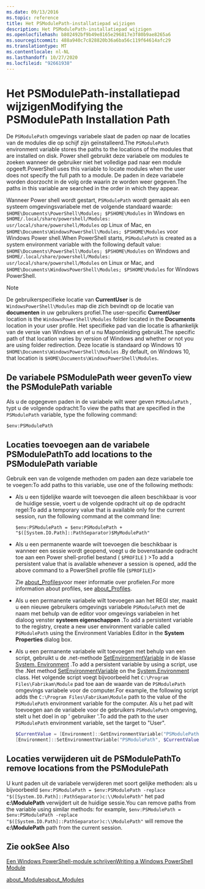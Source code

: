 ```yaml
---
ms.date: 09/13/2016
ms.topic: reference
title: Het PSModulePath-installatiepad wijzigen
description: Het PSModulePath-installatiepad wijzigen
ms.openlocfilehash: b802492bf9b49e8165e296817e3f80b9ae8265a6
ms.sourcegitcommit: 488a940c7c828820b36a6ba56c119f64614afc29
ms.translationtype: MT
ms.contentlocale: nl-NL
ms.lasthandoff: 10/27/2020
ms.locfileid: "92661938"
---
```

# <a name="modifying-the-psmodulepath-installation-path"></a><span data-ttu-id="7f226-103">Het PSModulePath-installatiepad wijzigen</span><span class="sxs-lookup"><span data-stu-id="7f226-103">Modifying the PSModulePath Installation Path</span></span>

<span data-ttu-id="7f226-104">De `PSModulePath` omgevings variabele slaat de paden op naar de locaties van de modules die op schijf zijn geïnstalleerd.</span><span class="sxs-lookup"><span data-stu-id="7f226-104">The `PSModulePath` environment variable stores the paths to the locations of the modules that are installed on disk.</span></span> <span data-ttu-id="7f226-105">Power shell gebruikt deze variabele om modules te zoeken wanneer de gebruiker niet het volledige pad naar een module opgeeft.</span><span class="sxs-lookup"><span data-stu-id="7f226-105">PowerShell uses this variable to locate modules when the user does not specify the full path to a module.</span></span> <span data-ttu-id="7f226-106">De paden in deze variabele worden doorzocht in de volg orde waarin ze worden weer gegeven.</span><span class="sxs-lookup"><span data-stu-id="7f226-106">The paths in this variable are searched in the order in which they appear.</span></span>

<span data-ttu-id="7f226-107">Wanneer Power shell wordt gestart, `PSModulePath` wordt gemaakt als een systeem omgevingsvariabele met de volgende standaard waarde: `$HOME\Documents\PowerShell\Modules; $PSHOME\Modules` in Windows en `$HOME/.local/share/powershell/Modules: usr/local/share/powershell/Modules` op Linux of Mac, en `$HOME\Documents\WindowsPowerShell\Modules; $PSHOME\Modules` voor Windows Power shell.</span><span class="sxs-lookup"><span data-stu-id="7f226-107">When PowerShell starts, `PSModulePath` is created as a system environment variable with the following default value: `$HOME\Documents\PowerShell\Modules; $PSHOME\Modules` on Windows and `$HOME/.local/share/powershell/Modules: usr/local/share/powershell/Modules` on Linux or Mac, and `$HOME\Documents\WindowsPowerShell\Modules; $PSHOME\Modules` for Windows PowerShell.</span></span>

> [!NOTE]
> <span data-ttu-id="7f226-108">De gebruikerspecifieke locatie van **CurrentUser** is de `WindowsPowerShell\Modules` map die zich bevindt op de locatie van **documenten** in uw gebruikers profiel.</span><span class="sxs-lookup"><span data-stu-id="7f226-108">The user-specific **CurrentUser** location is the `WindowsPowerShell\Modules` folder located in the **Documents** location in your user profile.</span></span> <span data-ttu-id="7f226-109">Het specifieke pad van die locatie is afhankelijk van de versie van Windows en of u nu Mapomleiding gebruikt.</span><span class="sxs-lookup"><span data-stu-id="7f226-109">The specific path of that location varies by version of Windows and whether or not you are using folder redirection.</span></span> <span data-ttu-id="7f226-110">Deze locatie is standaard op Windows 10 `$HOME\Documents\WindowsPowerShell\Modules` .</span><span class="sxs-lookup"><span data-stu-id="7f226-110">By default, on Windows 10, that location is `$HOME\Documents\WindowsPowerShell\Modules`.</span></span>

## <a name="to-view-the-psmodulepath-variable"></a><span data-ttu-id="7f226-111">De variabele PSModulePath weer geven</span><span class="sxs-lookup"><span data-stu-id="7f226-111">To view the PSModulePath variable</span></span>

<span data-ttu-id="7f226-112">Als u de opgegeven paden in de variabele wilt weer geven `PSModulePath` , typt u de volgende opdracht:</span><span class="sxs-lookup"><span data-stu-id="7f226-112">To view the paths that are specified in the `PSModulePath` variable, type the following command:</span></span>

`$env:PSModulePath`

## <a name="to-add-locations-to-the-psmodulepath-variable"></a><span data-ttu-id="7f226-113">Locaties toevoegen aan de variabele PSModulePath</span><span class="sxs-lookup"><span data-stu-id="7f226-113">To add locations to the PSModulePath variable</span></span>

<span data-ttu-id="7f226-114">Gebruik een van de volgende methoden om paden aan deze variabele toe te voegen:</span><span class="sxs-lookup"><span data-stu-id="7f226-114">To add paths to this variable, use one of the following methods:</span></span>

- <span data-ttu-id="7f226-115">Als u een tijdelijke waarde wilt toevoegen die alleen beschikbaar is voor de huidige sessie, voert u de volgende opdracht uit op de opdracht regel:</span><span class="sxs-lookup"><span data-stu-id="7f226-115">To add a temporary value that is available only for the current session, run the following command at the command line:</span></span>

  `$env:PSModulePath = $env:PSModulePath + "$([System.IO.Path]::PathSeparator)$MyModulePath"`

- <span data-ttu-id="7f226-116">Als u een permanente waarde wilt toevoegen die beschikbaar is wanneer een sessie wordt geopend, voegt u de bovenstaande opdracht toe aan een Power shell-profiel bestand ( `$PROFILE` ) ></span><span class="sxs-lookup"><span data-stu-id="7f226-116">To add a persistent value that is available whenever a session is opened, add the above command to a PowerShell profile file (`$PROFILE`)></span></span>

  <span data-ttu-id="7f226-117">Zie [about_Profiles](/powershell/module/microsoft.powershell.core/about/about_profiles)voor meer informatie over profielen.</span><span class="sxs-lookup"><span data-stu-id="7f226-117">For more information about profiles, see [about_Profiles](/powershell/module/microsoft.powershell.core/about/about_profiles).</span></span>

- <span data-ttu-id="7f226-118">Als u een permanente variabele wilt toevoegen aan het REGI ster, maakt u een nieuwe gebruikers omgevings variabele `PSModulePath` met de naam met behulp van de editor voor omgevings variabelen in het dialoog venster **systeem eigenschappen** .</span><span class="sxs-lookup"><span data-stu-id="7f226-118">To add a persistent variable to the registry, create a new user environment variable called `PSModulePath` using the Environment Variables Editor in the **System Properties** dialog box.</span></span>

- <span data-ttu-id="7f226-119">Als u een permanente variabele wilt toevoegen met behulp van een script, gebruikt u de .net-methode [SetEnvironmentVariable](/dotnet/api/system.environment.setenvironmentvariable) in de klasse [System. Environment](/dotnet/api/system.environment) .</span><span class="sxs-lookup"><span data-stu-id="7f226-119">To add a persistent variable by using a script, use the .Net method [SetEnvironmentVariable](/dotnet/api/system.environment.setenvironmentvariable) on the [System.Environment](/dotnet/api/system.environment) class.</span></span> <span data-ttu-id="7f226-120">Het volgende script voegt bijvoorbeeld het `C:\Program Files\Fabrikam\Module` pad toe aan de waarde van de `PSModulePath` omgevings variabele voor de computer.</span><span class="sxs-lookup"><span data-stu-id="7f226-120">For example, the following script adds the `C:\Program Files\Fabrikam\Module` path to the value of the `PSModulePath` environment variable for the computer.</span></span> <span data-ttu-id="7f226-121">Als u het pad wilt toevoegen aan de variabele voor de gebruikers `PSModulePath` omgeving, stelt u het doel in op ' gebruiker '.</span><span class="sxs-lookup"><span data-stu-id="7f226-121">To add the path to the user `PSModulePath` environment variable, set the target to "User".</span></span>

  ```powershell
  $CurrentValue = [Environment]::GetEnvironmentVariable("PSModulePath", "Machine")
  [Environment]::SetEnvironmentVariable("PSModulePath", $CurrentValue + [System.IO.Path]::PathSeparator + "C:\Program Files\Fabrikam\Modules", "Machine")

  ```

## <a name="to-remove-locations-from-the-psmodulepath"></a><span data-ttu-id="7f226-122">Locaties verwijderen uit de PSModulePath</span><span class="sxs-lookup"><span data-stu-id="7f226-122">To remove locations from the PSModulePath</span></span>

<span data-ttu-id="7f226-123">U kunt paden uit de variabele verwijderen met soort gelijke methoden: als u bijvoorbeeld `$env:PSModulePath = $env:PSModulePath -replace "$([System.IO.Path]::PathSeparator)c:\\ModulePath"` het pad **c:\ModulePath** verwijdert uit de huidige sessie.</span><span class="sxs-lookup"><span data-stu-id="7f226-123">You can remove paths from the variable using similar methods: for example, `$env:PSModulePath = $env:PSModulePath -replace "$([System.IO.Path]::PathSeparator)c:\\ModulePath"` will remove the **c:\ModulePath** path from the current session.</span></span>

## <a name="see-also"></a><span data-ttu-id="7f226-124">Zie ook</span><span class="sxs-lookup"><span data-stu-id="7f226-124">See Also</span></span>

[<span data-ttu-id="7f226-125">Een Windows PowerShell-module schrijven</span><span class="sxs-lookup"><span data-stu-id="7f226-125">Writing a Windows PowerShell Module</span></span>](./writing-a-windows-powershell-module.md)

[<span data-ttu-id="7f226-126">about_Modules</span><span class="sxs-lookup"><span data-stu-id="7f226-126">about_Modules</span></span>](/powershell/module/microsoft.powershell.core/about/about_modules)
